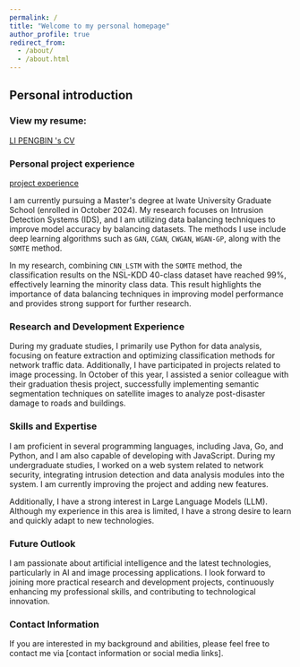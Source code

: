 ```yaml
---
permalink: /
title: "Welcome to my personal homepage"
author_profile: true
redirect_from: 
  - /about/
  - /about.html
---
```


## Personal introduction

### View my resume:
[LI PENGBIN 's CV](https://crabin.github.io/cv/)

### Personal project experience

[project experience](https://crabin.github.io/projects/)

I am currently pursuing a Master's degree at Iwate University Graduate School (enrolled in October 2024). My research focuses on Intrusion Detection Systems (IDS), and I am utilizing data balancing techniques to improve model accuracy by balancing datasets. The methods I use include deep learning algorithms such as `GAN`, `CGAN`, `CWGAN`, `WGAN-GP`, along with the `SOMTE` method.

In my research, combining `CNN_LSTM` with the `SOMTE` method, the classification results on the NSL-KDD 40-class dataset have reached 99%, effectively learning the minority class data. This result highlights the importance of data balancing techniques in improving model performance and provides strong support for further research.

### Research and Development Experience

During my graduate studies, I primarily use Python for data analysis, focusing on feature extraction and optimizing classification methods for network traffic data. Additionally, I have participated in projects related to image processing. In October of this year, I assisted a senior colleague with their graduation thesis project, successfully implementing semantic segmentation techniques on satellite images to analyze post-disaster damage to roads and buildings.

### Skills and Expertise

I am proficient in several programming languages, including Java, Go, and Python, and I am also capable of developing with JavaScript. During my undergraduate studies, I worked on a web system related to network security, integrating intrusion detection and data analysis modules into the system. I am currently improving the project and adding new features.

Additionally, I have a strong interest in Large Language Models (LLM). Although my experience in this area is limited, I have a strong desire to learn and quickly adapt to new technologies.

### Future Outlook

I am passionate about artificial intelligence and the latest technologies, particularly in AI and image processing applications. I look forward to joining more practical research and development projects, continuously enhancing my professional skills, and contributing to technological innovation.

### Contact Information

If you are interested in my background and abilities, please feel free to contact me via [contact information or social media links].